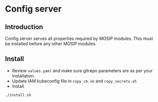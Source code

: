 # Config server

## Introduction
Config server serves all properties required by MOSIP modules. This must be installed before any other MOSIP modules.

## Install
* Review `values.yaml` and make sure gitrepo parameters are as per your installation.
* Update IAM kubeconfig file in `copy_cm.sh` and `copy_secrets.sh`
* Install
```sh
./install.sh
```


  

